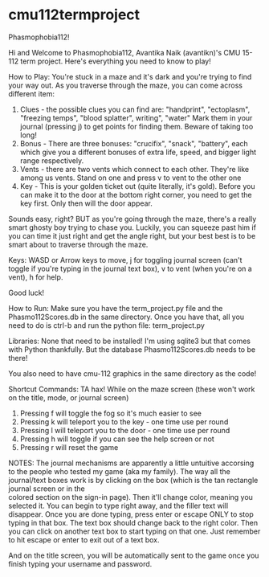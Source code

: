 # cmu112termproject
Phasmophobia112!

Hi and Welcome to Phasmophobia112, Avantika Naik (avantikn)'s CMU 15-112
term project. Here's everything you need to know to play! 

How to Play:
You're stuck in a maze and it's dark and you're trying to find your way out. As
you traverse through the maze, you can come across different item:
1. Clues - the possible clues you can find are: 
    "handprint", "ectoplasm", "freezing temps", "blood splatter", writing", "water"
    Mark them in your journal (pressing j) to get points for finding them. Beware
    of taking too long! 
2. Bonus - There are three bonuses:
    "crucifix", "snack", "battery", each which give you a different bonuses of 
    extra life, speed, and bigger light range respectively. 
3. Vents - there are two vents which connect to each other. They're like among us
    vents. Stand on one and press v to vent to the other one
4. Key - This is your golden ticket out (quite literally, it's gold). Before you
    can make it to the door at the bottom right corner, you need to get the key
    first. Only then will the door appear.

Sounds easy, right? BUT as you're going through the maze, there's a really smart
ghosty boy trying to chase you. Luckily, you can squeeze past him if you can time
it just right and get the angle right, but your best best is to be smart about 
to traverse through the maze. 

Keys: 
WASD or Arrow keys to move, j for toggling journal screen (can't toggle if you're 
typing in the journal text box), v to vent (when you're on a vent), h for help. 

Good luck! 

How to Run:
Make sure you have the term_project.py file and the Phasmo112Scores.db in the 
same directory. Once you have that, all you need to do is ctrl-b and run the 
python file: term_project.py

Libraries:
None that need to be installed! I'm using sqlite3 but that comes with Python 
thankfully. But the database Phasmo112Scores.db needs to be there! 

You also need to have cmu-112 graphics in the same directory as the code! 

Shortcut Commands:
TA hax!
While on the maze screen (these won't work on the title, mode, or journal screen) 
1. Pressing f will toggle the fog so it's much easier to see 
2. Pressing k will teleport you to the key - one time use per round
3. Pressing l will teleport you to the door - one time use per round
3. Pressing h will toggle if you can see the help screen or not
4. Pressing r will reset the game

NOTES:
The journal mechanisms are apparently a little untuitive accorsing to the people 
who tested my game (aka my family). The way all the journal/text boxes work is 
by clicking on the box (which is the tan rectangle journal screen or in the  
colored section on the sign-in page). Then it'll change color, meaning you selected
it. You can begin to type right away, and the filler text will disappear. Once you 
are done typing, press enter or escape ONLY to stop typing in that box. The text box
should change back to the right color. Then you can click on another text box to
start typing on that one. Just remember to hit escape or enter to exit out of a text box.

And on the title screen, you will be automatically sent to the game once you finish
typing your username and password. 
